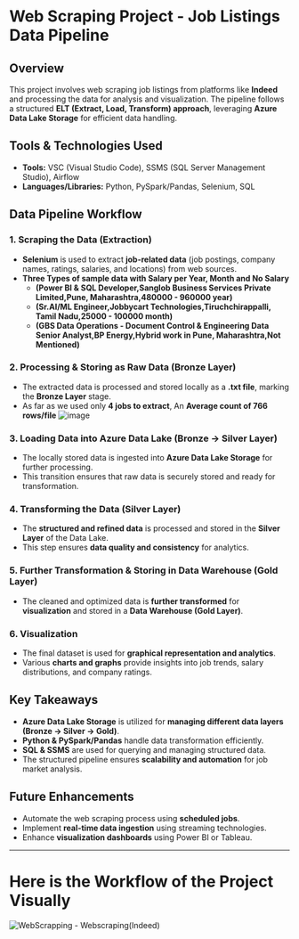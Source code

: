 # Web Scraping Project - Job Listings Data Pipeline

## Overview
This project involves web scraping job listings from platforms like **Indeed** and processing the data for analysis and visualization. The pipeline follows a structured **ELT (Extract, Load, Transform) approach**, leveraging **Azure Data Lake Storage** for efficient data handling.

## Tools & Technologies Used
- **Tools:** VSC (Visual Studio Code), SSMS (SQL Server Management Studio), Airflow
- **Languages/Libraries:** Python, PySpark/Pandas, Selenium, SQL

## Data Pipeline Workflow

### 1. Scraping the Data (Extraction)
- **Selenium** is used to extract **job-related data** (job postings, company names, ratings, salaries, and locations) from web sources.
- **Three Types of sample data with Salary per Year, Month and No Salary**
   - **(Power BI & SQL Developer,Sanglob Business Services Private Limited,Pune, Maharashtra,480000 - 960000  year)**
   - **(Sr.AI/ML Engineer,Jobbycart Technologies,Tiruchchirappalli, Tamil Nadu,25000 - 100000  month)**
   - **(GBS Data Operations - Document Control & Engineering Data Senior Analyst,BP Energy,Hybrid work in Pune, Maharashtra,Not Mentioned)**

### 2. Processing & Storing as Raw Data (Bronze Layer)
- The extracted data is processed and stored locally as a **.txt file**, marking the **Bronze Layer** stage.
- As far as we used only **4 jobs to extract**, An **Average count of 766 rows/file**
    ![image](https://github.com/user-attachments/assets/564a5c99-c7ff-4e67-b618-0669f8633aab)

### 3. Loading Data into Azure Data Lake (Bronze → Silver Layer)
- The locally stored data is ingested into **Azure Data Lake Storage** for further processing.
- This transition ensures that raw data is securely stored and ready for transformation.

### 4. Transforming the Data (Silver Layer)
- The **structured and refined data** is processed and stored in the **Silver Layer** of the Data Lake.
- This step ensures **data quality and consistency** for analytics.

### 5. Further Transformation & Storing in Data Warehouse (Gold Layer)
- The cleaned and optimized data is **further transformed** for **visualization** and stored in a **Data Warehouse (Gold Layer)**.

### 6. Visualization
- The final dataset is used for **graphical representation and analytics**.
- Various **charts and graphs** provide insights into job trends, salary distributions, and company ratings.

## Key Takeaways
- **Azure Data Lake Storage** is utilized for **managing different data layers (Bronze → Silver → Gold)**.
- **Python & PySpark/Pandas** handle data transformation efficiently.
- **SQL & SSMS** are used for querying and managing structured data.
- The structured pipeline ensures **scalability and automation** for job market analysis.

## Future Enhancements
- Automate the web scraping process using **scheduled jobs**.
- Implement **real-time data ingestion** using streaming technologies.
- Enhance **visualization dashboards** using Power BI or Tableau.

---

# Here is the Workflow of the Project Visually

![WebScrapping - Webscraping(Indeed)](https://github.com/user-attachments/assets/a4f464a8-e882-4de9-8f72-42b8344a25da)

